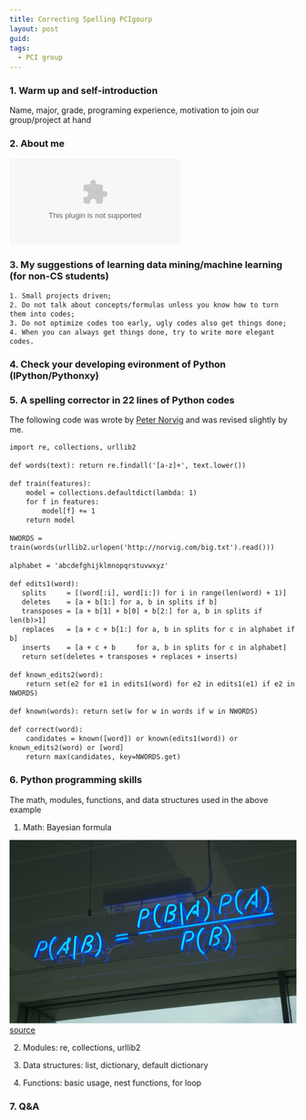 ```yaml
---
title: Correcting Spelling PCIgourp
layout: post
guid:
tags:
  - PCI group
---
```



### 1. Warm up and self-introduction 


Name, major, grade, programing experience, motivation to join our group/project at hand


### 2. About me

![me](http://csidsocialmedia.github.io/media/files/2014-03-28-Correcting-Spelling-PCIgroup/me.pptx)



### 3. My suggestions of learning data mining/machine learning (for non-CS students)


    1. Small projects driven;
	2. Do not talk about concepts/formulas unless you know how to turn them into codes;
	3. Do not optimize codes too early, ugly codes also get things done;
	4. When you can always get things done, try to write more elegant codes.
	


### 4. Check your developing evironment of Python (IPython/Pythonxy)


### 5. A spelling corrector in 22 lines of Python codes


The following code was wrote by [Peter Norvig](http://norvig.com/spell-correct.html) and was revised slightly by me.

	import re, collections, urllib2
	
    def words(text): return re.findall('[a-z]+', text.lower()) 
    
    def train(features):
        model = collections.defaultdict(lambda: 1)
        for f in features:
            model[f] += 1
        return model
		
    NWORDS = train(words(urllib2.urlopen('http://norvig.com/big.txt').read()))
    
    alphabet = 'abcdefghijklmnopqrstuvwxyz'
    
    def edits1(word):
       splits     = [(word[:i], word[i:]) for i in range(len(word) + 1)]
       deletes    = [a + b[1:] for a, b in splits if b]
       transposes = [a + b[1] + b[0] + b[2:] for a, b in splits if len(b)>1]
       replaces   = [a + c + b[1:] for a, b in splits for c in alphabet if b]
       inserts    = [a + c + b     for a, b in splits for c in alphabet]
       return set(deletes + transposes + replaces + inserts)
    
    def known_edits2(word):
        return set(e2 for e1 in edits1(word) for e2 in edits1(e1) if e2 in NWORDS)
    
    def known(words): return set(w for w in words if w in NWORDS)
    
    def correct(word):
        candidates = known([word]) or known(edits1(word)) or known_edits2(word) or [word]
        return max(candidates, key=NWORDS.get)


### 6. Python programming skills

The math, modules, functions, and data structures used in the above example

1. Math: Bayesian formula

![Bayes_Theorem](/media/files/2014-03-28-Correcting-Spelling-PCIgroup/Bayes_Theorem.jpg)
[source](http://en.wikipedia.org/wiki/File:Bayes%27_Theorem_MMB_01.jpg)


2. Modules: re, collections, urllib2

3. Data structures: list, dictionary, default dictionary

4. Functions: basic usage, nest functions, for loop 


### 7. Q&A

